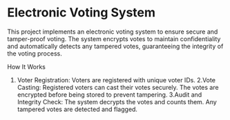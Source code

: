 #  Electronic Voting System

This project implements an electronic voting system to ensure secure and tamper-proof voting. The system encrypts votes to maintain confidentiality and automatically detects any tampered votes, guaranteeing the integrity of the voting process.

How It Works

1. Voter Registration: Voters are registered with unique voter IDs.
2.Vote Casting: Registered voters can cast their votes securely. The votes are encrypted before being stored to prevent tampering.
3.Audit and Integrity Check: The system decrypts the votes and counts them. Any tampered votes are detected and flagged.


